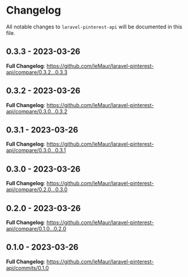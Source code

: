 # Changelog

All notable changes to `laravel-pinterest-api` will be documented in this file.

## 0.3.3 - 2023-03-26

**Full Changelog**: https://github.com/leMaur/laravel-pinterest-api/compare/0.3.2...0.3.3

## 0.3.2 - 2023-03-26

**Full Changelog**: https://github.com/leMaur/laravel-pinterest-api/compare/0.3.0...0.3.2

## 0.3.1 - 2023-03-26

**Full Changelog**: https://github.com/leMaur/laravel-pinterest-api/compare/0.3.0...0.3.1

## 0.3.0 - 2023-03-26

**Full Changelog**: https://github.com/leMaur/laravel-pinterest-api/compare/0.2.0...0.3.0

## 0.2.0 - 2023-03-26

**Full Changelog**: https://github.com/leMaur/laravel-pinterest-api/compare/0.1.0...0.2.0

## 0.1.0 - 2023-03-26

**Full Changelog**: https://github.com/leMaur/laravel-pinterest-api/commits/0.1.0
